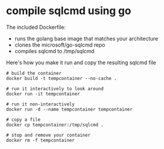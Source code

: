 
# compile sqlcmd using go

The included Dockerfile:

* runs the golang base image that matches your architecture
* clones the microsoft/go-sqlcmd repo
* compiles sqlcmd to /tmp/sqlcmd

Here's how you make it run and copy the resulting sqlcmd file

```
# build the container
docker build -t tempcontainer --no-cache .

# run it interactively to look around
docker run -it tempcontainer

# run it non-interactively
docker run -d --name tempcontainer tempcontainer

# copy a file
docker cp tempcontainer:/tmp/sqlcmd .

# stop and remove your container
docker rm -f tempcontainer
```